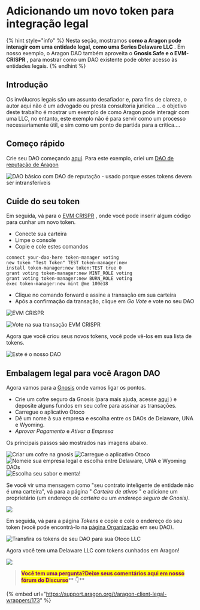 # Adicionando um novo token para integração legal

{% hint style="info" %}
Nesta seção, mostramos **como a Aragon pode interagir com uma entidade legal, como uma Series Delaware LLC** . Em nosso exemplo, o Aragon DAO também aproveita o **Gnosis Safe e o EVM-CRISPR** , para mostrar como um DAO existente pode obter acesso às entidades legais.
{% endhint %}

## Introdução <a href="#introduction" id="introduction"></a>

Os invólucros legais são um assunto desafiador e, para fins de clareza, o autor aqui não é um advogado ou presta consultoria jurídica ... o objetivo deste trabalho é mostrar um exemplo de como Aragon pode interagir com uma LLC, no entanto, este exemplo não é para servir como um processo necessariamente útil, e sim como um ponto de partida para a crítica....

## Começo rápido <a href="#quick-start" id="quick-start"></a>

Crie seu DAO começando [aqui](https://client.aragon.org/). Para este exemplo, criei um [DAO de reputação de Aragon](https://documentation.aragon.org/products/aragon-client/how-to-create-a-dao-using-aragon-client/page-1)

![DAO básico com DAO de reputação - usado porque esses tokens devem ser intransferíveis](<../../../.gitbook/assets/Screen Shot 2022-06-01 at 8.35.12 PM.png>)

## Cuide do seu token <a href="#mint-your-token" id="mint-your-token"></a>

Em seguida, vá para o [EVM CRISPR](https://evm-crispr.blossom.software/#/terminal) , onde você pode inserir algum código para cunhar um novo token.

* Conecte sua carteira
* Limpe o console
* Copie e cole estes comandos

```
connect your-dao-here token-manager voting 
new token "Test Token" TEST token-manager:new
install token-manager:new token:TEST true 0
grant voting token-manager:new MINT_ROLE voting
grant voting token-manager:new BURN_ROLE voting
exec token-manager:new mint @me 100e18
```

* Clique no comando forward e assine a transação em sua carteira
* Após a confirmação da transação, clique em _Go Vote_ e vote no seu DAO

![EVM CRISPR](<../../../.gitbook/assets/Screen Shot 2022-06-01 at 8.10.14 PM.png>)

![Vote na sua transação EVM CRISPR](<../../../.gitbook/assets/Screen Shot 2022-06-01 at 8.32.09 PM.png>)

Agora que você criou seus novos tokens, você pode vê-los em sua lista de tokens.

![Este é o nosso DAO](<../../../.gitbook/assets/Screen Shot 2022-06-01 at 8.11.44 PM.png>)

## Embalagem legal para você Aragon DAO <a href="#legal-wrapper-for-you-aragon-dao" id="legal-wrapper-for-you-aragon-dao"></a>

Agora vamos para a [Gnosis](https://gnosis-safe.io/) onde vamos ligar os pontos.

* Crie um cofre seguro da Gnosis (para mais ajuda, acesse [aqui](https://help.gnosis-safe.io/en/articles/3876461-create-a-safe) ) e deposite alguns fundos em seu cofre para assinar as transações.
* Carregue o aplicativo Otoco
* Dê um nome à sua empresa e escolha entre os DAOs de Delaware, UNA e Wyoming.
* _Aprovar Pagamento_ e _Ativar a Empresa_

Os principais passos são mostrados nas imagens abaixo.

![Criar um cofre na gnosis](<../../../.gitbook/assets/Screen Shot 2022-06-01 at 8.04.21 PM.png>) ![Carregue o aplicativo Otoco](<../../../.gitbook/assets/Screen Shot 2022-06-01 at 8.04.31 PM.png>) ![Nomeie sua empresa legal e escolha entre Delaware, UNA e Wyoming DAOs](<../../../.gitbook/assets/Screen Shot 2022-06-01 at 8.05.46 PM (1).png>) ![Escolha seu sabor e menta!](<../../../.gitbook/assets/Screen Shot 2022-06-01 at 8.05.58 PM (1).png>)

Se você vir uma mensagem como "seu contrato inteligente de entidade não é uma carteira", vá para a página " _Carteira de ativos_ " e adicione um proprietário (um endereço de _carteira_ ou um _endereço seguro de Gnosis)_.

![](<../../../.gitbook/assets/Schermata 2022-06-07 alle 14.50.29.png>)

Em seguida, vá para a página _Tokens_ e copie e cole o endereço do seu token (você pode encontrá-lo na [página Organização](https://documentation.aragon.org/products/aragon-client/explore-template-dao/system-setting/organization-setting) em seu DAO).

![Transfira os tokens de seu DAO para sua Otoco LLC](<../../../.gitbook/assets/Screen Shot 2022-06-01 at 8.11.31 PM.png>)

Agora você tem uma Delaware LLC com tokens cunhados em Aragon!​​

![](<../../../.gitbook/assets/Screen Shot 2022-06-01 at 8.15.49 PM.png>)

> <mark style="color:purple;">**Você tem uma pergunta?Deixe seus comentários aqui em nosso fórum do Discurso**</mark>** 👇**

{% embed url="https://support.aragon.org/t/aragon-client-legal-wrappers/173" %}
